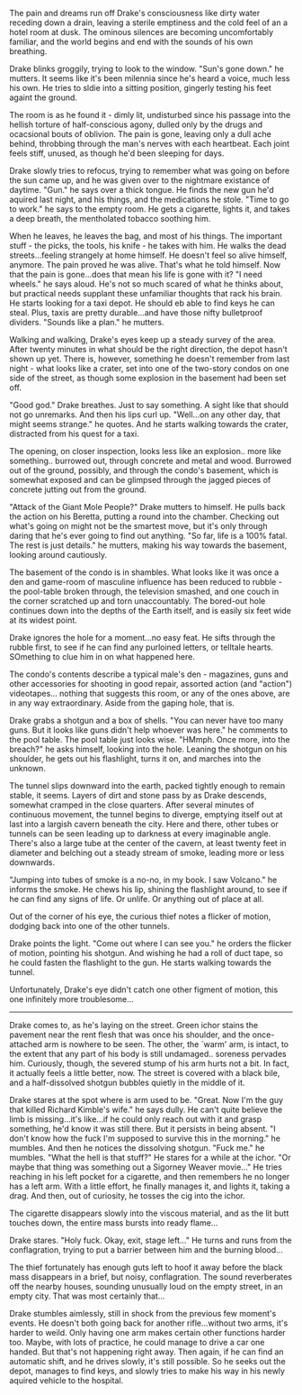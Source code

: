 The pain and dreams run off Drake's consciousness like dirty water receding down a drain, leaving a sterile emptiness and the cold feel of an a hotel room at dusk. The ominous silences are becoming uncomfortably familiar, and the world begins and end with the sounds of his own breathing.

Drake blinks groggily, trying to look to the window. "Sun's gone down." he mutters. It seems like it's been milennia since he's heard a voice, much less his own. He tries to sldie into a sitting position, gingerly testing his feet againt the ground.

The room is as he found it - dimly lit, undisturbed since his passage into the hellish torture of half-conscious agony, dulled only by the drugs and ocacsional bouts of oblivion. The pain is gone, leaving only a dull ache behind, throbbing through the man's nerves with each heartbeat. Each joint feels stiff, unused, as though he'd been sleeping for days.

Drake slowly tries to refocus, trying to remember what was going on before the sun came up, and he was given over to the nightmare existance of daytime. "Gun." he says over a thick tongue. He finds the new gun he'd aquired last night, and his things, and the medications he stole. "Time to go to work." he says to the empty room. He gets a cigarette, lights it, and takes a deep breath, the mentholated tobacco soothing him.

When he leaves, he leaves the bag, and most of his things. The important stuff - the picks, the tools, his knife - he takes with him. He walks the dead streets...feeling strangely at home himself. He doesn't feel so alive himself, anymore. The pain proved he was alive. That's what he told himself. Now that the pain is gone...does that mean his life is gone with it? "I need wheels." he says aloud. He's not so much scared of what he thinks about, but practical needs supplant these unfamiliar thoughts that rack his brain. He starts looking for a taxi depot. He should eb able to find keys he can steal. Plus, taxis are pretty durable...and have those nifty bulletproof dividers. "Sounds like a plan." he mutters.

Walking and walking, Drake's eyes keep up a steady survey of the area. After twenty minutes in what should be the right direction, the depot hasn't shown up yet. There is, however, something he doesn't remember from last night - what looks like a crater, set into one of the two-story condos on one side of the street, as though some explosion in the basement had been set off.

"Good god." Drake breathes. Just to say something. A sight like that should not go unremarks. And then his lips curl up. "Well...on any other day, that might seems strange." he quotes. And he starts walking towards the crater, distracted from his quest for a taxi.

The opening, on closer inspection, looks less like an explosion.. more like something.. burrowed out, through concrete and metal and wood. Burrowed out of the ground, possibly, and through the condo's basement, which is somewhat exposed and can be glimpsed through the jagged pieces of concrete jutting out from the ground.

"Attack of the Giant Mole People?" Drake mutters to himself. He pulls back the action on his Beretta, putting a round into the chamber. Checking out what's going on might not be the smartest move, but it's only through daring that he's ever going to find out anything. "So far, life is a 100% fatal. The rest is just details." he mutters, making his way towards the basement, looking around cautiously.

The basement of the condo is in shambles. What looks like it was once a den and game-room of masculine influence has been reduced to rubble - the pool-table broken through, the television smashed, and one couch in the corner scratched up and torn unaccountably. The bored-out hole continues down into the depths of the Earth itself, and is easily six feet wide at its widest point.

Drake ignores the hole for a moment...no easy feat. He sifts through the rubble first, to see if he can find any purloined letters, or telltale hearts. SOmething to clue him in on what happened here.

The condo's contents describe a typical male's den - magazines, guns and other accessories for shooting in good repair, assorted action (and "action") videotapes... nothing that suggests this room, or any of the ones above, are in any way extraordinary. Aside from the gaping hole, that is.

Drake grabs a shotgun and a box of shells. "You can never have too many guns. But it looks like guns didn't help whoever was here." he comments to the pool table. The pool table just looks wise. "HMmph. Once more, into the breach?" he asks himself, looking into the hole. Leaning the shotgun on his shoulder, he gets out his flashlight, turns it on, and marches into the unknown.

The tunnel slips downward into the earth, packed tightly enough to remain stable, it seems. Layers of dirt and stone pass by as Drake descends, somewhat cramped in the close quarters. After several minutes of continuous movement, the tunnel begins to diverge, emptying itself out at last into a largish cavern beneath the city. Here and there, other tubes or tunnels can be seen leading up to darkness at every imaginable angle. There's also a large tube at the center of the cavern, at least twenty feet in diameter and belching out a steady stream of smoke, leading more or less downwards.

"Jumping into tubes of smoke is a no-no, in my book. I saw Volcano." he informs the smoke. He chews his lip, shining the flashlight around, to see if he can find any signs of life. Or unlife. Or anything out of place at all.

Out of the corner of his eye, the curious thief notes a flicker of motion, dodging back into one of the other tunnels.

Drake points the light. "Come out where I can see you." he orders the flicker of motion, pointing his shotgun. And wishing he had a roll of duct tape, so he could fasten the flashlight to the gun. He starts walking towards the tunnel.

Unfortunately, Drake's eye didn't catch one other figment of motion, this one infinitely more troublesome...

---

Drake comes to, as he's laying on the street. Green ichor stains the pavement near the rent flesh that was once his shoulder, and the once-attached arm is nowhere to be seen. The other, the \`warm' arm, is intact, to the extent that any part of his body is still undamaged.. soreness pervades him. Curiously, though, the severed stump of his arm hurts not a bit. In fact, it actually feels a little better, now. The street is covered with a black bile, and a half-dissolved shotgun bubbles quietly in the middle of it.

Drake stares at the spot where is arm used to be. "Great. Now I'm the guy that killed Richard Kimble's wife." he says dully. He can't quite believe the limb is missing...it's like...if he could only reach out with it and grasp something, he'd know it was still there. But it persists in being absent. "I don't know how the fuck I'm supposed to survive this in the morning." he mumbles. And then he notices the dissolving shotgun. "Fuck me." he mumbles. "What the hell is that stuff?" He stares for a while at the ichor. "Or maybe that thing was something out a Sigorney Weaver movie..." He tries reaching in his left pocket for a cigarette, and then remembers he no longer has a left arm. With a little effort, he finally manages it, and lights it, taking a drag. And then, out of curiosity, he tosses the cig into the ichor.

The cigarette disappears slowly into the viscous material, and as the lit butt touches down, the entire mass bursts into ready flame...

Drake stares. "Holy fuck. Okay, exit, stage left..." He turns and runs from the conflagration, trying to put a barrier between him and the burning blood...

The thief fortunately has enough guts left to hoof it away before the black mass disappears in a brief, but noisy, conflagration. The sound reverberates off the nearby houses, sounding unusually loud on the empty street, in an empty city. That was most certainly that...

Drake stumbles aimlessly, still in shock from the previous few moment's events. He doesn't both going back for another rifle...without two arms, it's harder to weild. Only having one arm makes certain other functions harder too. Maybe, with lots of practice, he could manage to drive a car one handed. But that's not happening right away. Then again, if he can find an automatic shift, and he drives slowly, it's still possible. So he seeks out the depot, manages to find keys, and slowly tries to make his way in his newly aquired vehicle to the hospital.